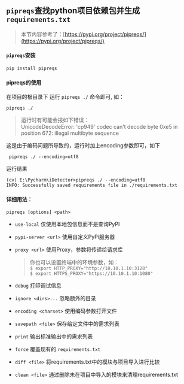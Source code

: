 ## `pipreqs`查找python项目依赖包并生成`requirements.txt`

> 本节内容参考了：[https://pypi.org/project/pipreqs/](https://pypi.org/project/pipreqs/)
 </file></file></file></charset></dirs></url></url></path>

#### `pipreqs`安装

    pip install pipreqs


#### pipreqs的使用

在项目的根目录下 运行 ```pipreqs ./``` 命令即可, 如：

    pipreqs ./

> 运行时有可能会报如下错误：   
UnicodeDecodeError: 'cp949' codec can't decode byte 0xe5 in position 672: illegal multibyte sequence

这是由于编码问题所导致的，运行时加上encoding参数即可，如下

     pipreqs ./ --encoding=utf8

运行结果

    (cv) E:\Pycharm\iDetector>pipreqs ./ --encoding=utf8
    INFO: Successfully saved requirements file in ./requirements.txt


#### 详细用法：

    pipreqs [options] <path>

- ```use-local``` 仅使用本地包信息而不是查询PyPI

- ```pypi-server <url>``` 使用自定义PyPi服务器

- ```proxy <url>``` 使用Proxy，参数将传递给请求库

    > 你也可以设置终端中的环境参数，如：   
    ```$ export HTTP_PROXY="http://10.10.1.10:3128"```   
    ```$ export HTTPS_PROXY="https://10.10.1.10:1080"```

- ```debug``` 打印调试信息

- ```ignore <dirs>...``` 忽略额外的目录

- ```encoding <charset>``` 使用编码参数打开文件

- ```savepath <file>``` 保存给定文件中的需求列表

- ```print``` 输出标准输出中的需求列表

- ```force``` 覆盖现有的 ```requirements.txt```

- ```diff <file>``` 将requirements.txt中的模块与项目导入进行比较

- ```clean <file>``` 通过删除未在项目中导入的模块来清理requirements.txt

